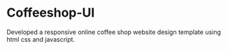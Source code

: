 # Coffeeshop-UI
Developed a  responsive online coffee shop website design template using html css and javascript.
